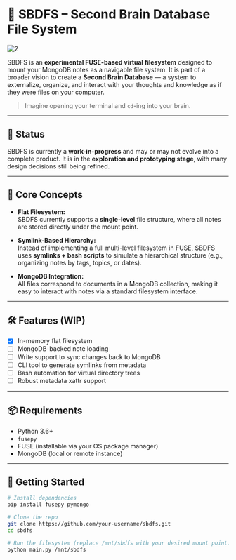 # 🧠 SBDFS – Second Brain Database File System

![2](https://github.com/user-attachments/assets/1eca63c0-4b04-4705-81b5-c78948433d70)


SBDFS is an **experimental FUSE-based virtual filesystem** designed to mount your MongoDB notes as a navigable file system. It is part of a broader vision to create a **Second Brain Database** — a system to externalize, organize, and interact with your thoughts and knowledge as if they were files on your computer.

> Imagine opening your terminal and `cd`-ing into your brain.

---

## 🚧 Status

SBDFS is currently a **work-in-progress** and may or may not evolve into a complete product. It is in the **exploration and prototyping stage**, with many design decisions still being refined.

---

## 🧩 Core Concepts

- **Flat Filesystem:**  
  SBDFS currently supports a **single-level** file structure, where all notes are stored directly under the mount point.
  
- **Symlink-Based Hierarchy:**  
  Instead of implementing a full multi-level filesystem in FUSE, SBDFS uses **symlinks + bash scripts** to simulate a hierarchical structure (e.g., organizing notes by tags, topics, or dates).
  
- **MongoDB Integration:**  
  All files correspond to documents in a MongoDB collection, making it easy to interact with notes via a standard filesystem interface.

---

## 🛠️ Features (WIP)

- [x] In-memory flat filesystem
- [ ] MongoDB-backed note loading
- [ ] Write support to sync changes back to MongoDB
- [ ] CLI tool to generate symlinks from metadata
- [ ] Bash automation for virtual directory trees
- [ ] Robust metadata xattr support

---

## 📦 Requirements

- Python 3.6+
- `fusepy`
- FUSE (installable via your OS package manager)
- MongoDB (local or remote instance)

---

## 🚀 Getting Started

```bash
# Install dependencies
pip install fusepy pymongo

# Clone the repo
git clone https://github.com/your-username/sbdfs.git
cd sbdfs

# Run the filesystem (replace /mnt/sbdfs with your desired mount point)
python main.py /mnt/sbdfs
```

